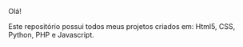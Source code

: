 Olá!

Este repositório possui todos meus projetos criados em: Html5, CSS, Python, PHP e Javascript.
